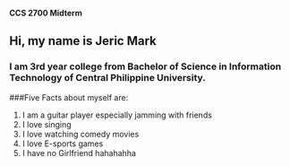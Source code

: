 **CCS 2700 Midterm**
## Hi, my name is Jeric Mark
### I am 3rd year college from Bachelor of Science in Information Technology of Central Philippine University.


###Five Facts about myself are:
1. I am a guitar player especially jamming with friends
2. I love singing
3. I love watching comedy movies
4. I love E-sports games
5. I have no Girlfriend hahahahha
